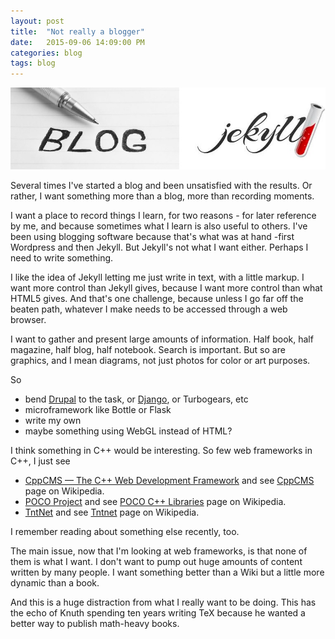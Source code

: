 ```yaml
---
layout: post
title:  "Not really a blogger"
date:   2015-09-06 14:09:00 PM
categories: blog
tags: blog
---
```


![My helpful screenshot](/assets/JekyllBlogging.jpg)

Several times I've started a blog and been unsatisfied with the results. Or rather, I want
something more than a blog, more than recording moments.

I want a place to record things I learn, for two reasons - for later reference by me, and
because sometimes what I learn is also useful to others. I've been using blogging software
because that's what was at hand -first Wordpress and then Jekyll. But Jekyll's not what I
want either. Perhaps I need to write something.

I like the idea of Jekyll letting me just write in text, with a little markup. I want
more control than Jekyll gives, because I want more control than what HTML5 gives. And
that's one challenge, because unless I go far off the beaten path, whatever I make needs
to be accessed through a web browser.

I want to gather and present large amounts of information. Half book, half magazine, half
blog, half notebook. Search is important. But so are graphics, and I mean diagrams, not
just photos for color or art purposes.

So

* bend [Drupal](https://www.drupal.org/) to the task, or [Django](https://www.djangoproject.com/), or Turbogears, etc
* microframework like Bottle or Flask
* write my own
* maybe something using WebGL instead of HTML?

I think something in C++ would be interesting. So few web frameworks in C++, I just see

* [CppCMS — The C++ Web Development Framework](http://cppcms.com/wikipp/en/page/main) and see [CppCMS](https://en.wikipedia.org/wiki/CppCMS) page on Wikipedia.
* [POCO Project](http://pocoproject.org/) and see [POCO C++ Libraries](https://en.wikipedia.org/wiki/POCO_C%2B%2B_Libraries) page on Wikipedia.
* [TntNet](http://www.tntnet.org/) and see [Tntnet](https://en.wikipedia.org/wiki/Tntnet) page on Wikipedia.

I remember reading about something else recently, too.

The main issue, now that I'm looking at web frameworks, is that none of them is what I want.
I don't want to pump out huge amounts of content written by many people. I want something
better than a Wiki but a little more dynamic than a book.

And this is a huge distraction from what I really want to be doing. This has the echo of Knuth
spending ten years writing TeX because he wanted a better way to publish math-heavy books.
